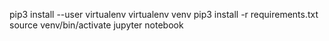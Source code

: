 pip3 install --user virtualenv 
virtualenv venv
pip3 install -r requirements.txt
source venv/bin/activate
jupyter notebook

